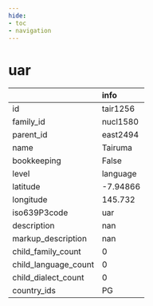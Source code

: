 ```yaml
---
hide:
- toc
- navigation
---
```

# uar
|                      | info     |
|:---------------------|:---------|
| id                   | tair1256 |
| family_id            | nucl1580 |
| parent_id            | east2494 |
| name                 | Tairuma  |
| bookkeeping          | False    |
| level                | language |
| latitude             | -7.94866 |
| longitude            | 145.732  |
| iso639P3code         | uar      |
| description          | nan      |
| markup_description   | nan      |
| child_family_count   | 0        |
| child_language_count | 0        |
| child_dialect_count  | 0        |
| country_ids          | PG       |